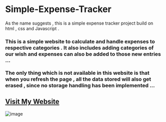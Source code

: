 # Simple-Expense-Tracker
As the name suggests , this is a simple expense tracker project build on html , css and Javascript . 

<h3>
This is a simple website to calculate and handle expenses 
to respective categories . It also includes adding categories of our wish and expenses 
can also be added to those new entries ... 
<br>
<br>
The only thing which is not available in this website is that when you refresh the page , all the data stored will also get erased , since no storage handling has been implemented ...
</h3>


## [Visit My Website](https://sabari-expense-tracker.netlify.app)

![image](https://github.com/Sabarivasan-Velayutham/Simple-Expense-Tracker/assets/84288319/d785c6c1-a8f3-4c26-b841-3acda0fcb8ec)

